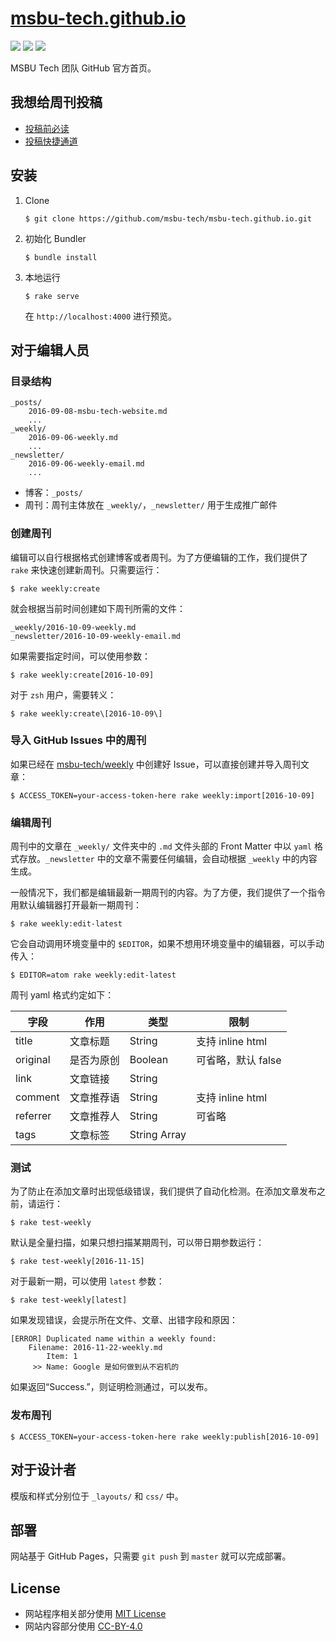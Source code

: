 # [msbu-tech.github.io](https://msbu-tech.github.io/)

[![](https://img.shields.io/badge/powered%20by-jekyll-red.svg)](https://jekyllrb.com)
[![](https://api.travis-ci.org/msbu-tech/msbu-tech.github.io.svg)](https://travis-ci.org/msbu-tech/msbu-tech.github.io)
![](https://stars-badge.herokuapp.com/msbu-tech/msbu-tech.github.io/stars.svg)

MSBU Tech 团队 GitHub 官方首页。

## 我想给周刊投稿

* [投稿前必读](https://github.com/msbu-tech/weekly#投稿)
* [投稿快捷通道](https://github.com/msbu-tech/weekly/issues)

## 安装

1. Clone

    ```
    $ git clone https://github.com/msbu-tech/msbu-tech.github.io.git
    ```

2. 初始化 Bundler

    ```
    $ bundle install
    ```

3. 本地运行

    ```
    $ rake serve
    ```

    在 `http://localhost:4000` 进行预览。

## 对于编辑人员

### 目录结构

```
_posts/
    2016-09-08-msbu-tech-website.md
    ...
_weekly/
    2016-09-06-weekly.md
    ...
_newsletter/
    2016-09-06-weekly-email.md
    ...
```

* 博客：`_posts/`
* 周刊：周刊主体放在 `_weekly/`，`_newsletter/` 用于生成推广邮件

### 创建周刊

编辑可以自行根据格式创建博客或者周刊。为了方便编辑的工作，我们提供了 `rake` 来快速创建新周刊。只需要运行：

```
$ rake weekly:create
```

就会根据当前时间创建如下周刊所需的文件：

```
_weekly/2016-10-09-weekly.md
_newsletter/2016-10-09-weekly-email.md
```

如果需要指定时间，可以使用参数：

```
$ rake weekly:create[2016-10-09]
```

对于 `zsh` 用户，需要转义：

```
$ rake weekly:create\[2016-10-09\]
```

### 导入 GitHub Issues 中的周刊

如果已经在 [msbu-tech/weekly](https://github.com/msbu-tech/weekly) 中创建好 Issue，可以直接创建并导入周刊文章：

```
$ ACCESS_TOKEN=your-access-token-here rake weekly:import[2016-10-09]
```

### 编辑周刊

周刊中的文章在 `_weekly/` 文件夹中的 `.md` 文件头部的 Front Matter 中以 `yaml` 格式存放。`_newsletter` 中的文章不需要任何编辑，会自动根据 `_weekly` 中的内容生成。

一般情况下，我们都是编辑最新一期周刊的内容。为了方便，我们提供了一个指令用默认编辑器打开最新一期周刊：

```
$ rake weekly:edit-latest
```

它会自动调用环境变量中的 `$EDITOR`，如果不想用环境变量中的编辑器，可以手动传入：

```
$ EDITOR=atom rake weekly:edit-latest
```

周刊 yaml 格式约定如下：

| 字段 | 作用 | 类型 | 限制 |
|------|-----|-----|-----|
| title | 文章标题 | String | 支持 inline html |
| original | 是否为原创 | Boolean | 可省略，默认 false |
| link | 文章链接 | String |  |
| comment | 文章推荐语 | String | 支持 inline html |
| referrer | 文章推荐人 | String | 可省略 |
| tags | 文章标签 | String Array |  |

### 测试

为了防止在添加文章时出现低级错误，我们提供了自动化检测。在添加文章发布之前，请运行：

```
$ rake test-weekly
```

默认是全量扫描，如果只想扫描某期周刊，可以带日期参数运行：

```
$ rake test-weekly[2016-11-15]
```

对于最新一期，可以使用 `latest` 参数：

```
$ rake test-weekly[latest]
```

如果发现错误，会提示所在文件、文章、出错字段和原因：

```
[ERROR] Duplicated name within a weekly found:
    Filename: 2016-11-22-weekly.md
        Item: 1
     >> Name: Google 是如何做到从不宕机的
```

如果返回“Success.”，则证明检测通过，可以发布。

### 发布周刊

```
$ ACCESS_TOKEN=your-access-token-here rake weekly:publish[2016-10-09]
```

## 对于设计者

模版和样式分别位于 `_layouts/` 和 `css/` 中。

## 部署

网站基于 GitHub Pages，只需要 `git push` 到 `master` 就可以完成部署。

## License

* 网站程序相关部分使用 [MIT License](/LICENSE)
* 网站内容部分使用 [CC-BY-4.0](https://creativecommons.org/licenses/by/4.0/legalcode.txt)
